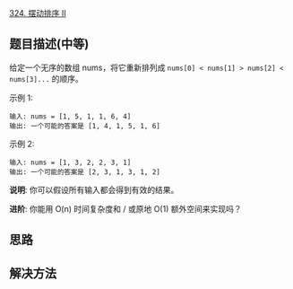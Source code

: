 

[324. 摆动排序 II](https://leetcode-cn.com/problems/wiggle-sort-ii/)

## 题目描述(中等)

给定一个无序的数组 nums，将它重新排列成 `nums[0] < nums[1] > nums[2] < nums[3]...` 的顺序。

示例 1:
```
输入: nums = [1, 5, 1, 1, 6, 4]
输出: 一个可能的答案是 [1, 4, 1, 5, 1, 6]
```
示例 2:
```
输入: nums = [1, 3, 2, 2, 3, 1]
输出: 一个可能的答案是 [2, 3, 1, 3, 1, 2]
```
**说明**:
你可以假设所有输入都会得到有效的结果。

**进阶**:
你能用 O(n) 时间复杂度和 / 或原地 O(1) 额外空间来实现吗？


## 思路

## 解决方法

### 

```java

```
